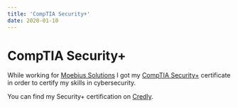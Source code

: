 ```yaml
---
title: 'CompTIA Security+'
date: 2020-01-10
---
```


# CompTIA Security+

While working for [Moebius Solutions](https://www.moesol.com/) I got my [CompTIA Security+](https://www.comptia.org/certifications/security)
certificate in order to certify my skills in cybersecurity.

You can find my Security+ certification on [Credly](https://www.credly.com/badges/75df1eb7-93d1-4950-b1b1-b5d6731ca730/linked_in_profile).
